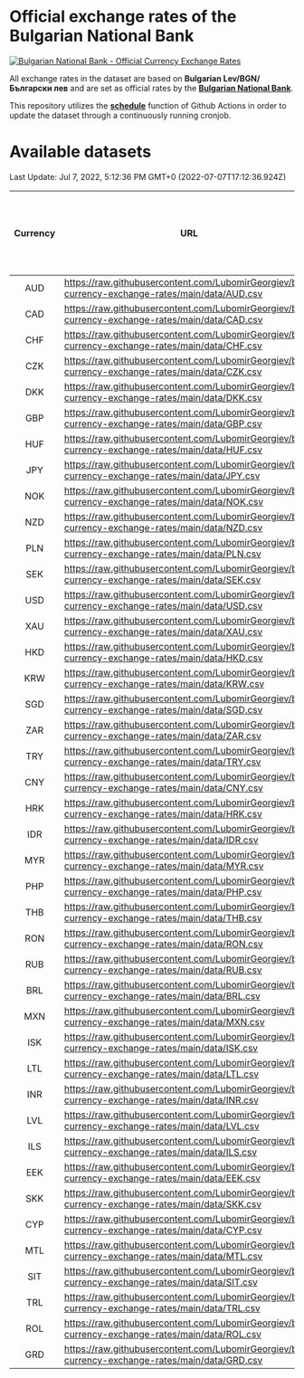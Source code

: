 # Official exchange rates of the Bulgarian National Bank

[![Bulgarian National Bank - Official Currency Exchange Rates](https://github.com/LubomirGeorgiev/bnb-currency-exchange-rates/actions/workflows/update-rates.yml/badge.svg?branch=main)](https://github.com/LubomirGeorgiev/bnb-currency-exchange-rates/actions/workflows/update-rates.yml)

All exchange rates in the dataset are based on **Bulgarian Lev/BGN/Български лев** and are set as official rates by the [**Bulgarian National Bank**](https://www.bnb.bg/Statistics/StExternalSector/StExchangeRates/StERForeignCurrencies/index.htm?toLang=_EN).

This repository utilizes the [**schedule**](https://docs.github.com/en/actions/reference/events-that-trigger-workflows) function of Github Actions in order to update the dataset through a continuously running cronjob.

# Available datasets

<!-- START LINKS (DO NOT EVER FU*ING DELETE THIS COMMENT FOR THE LOVE OF YOUR LIFE!!! IF YOU ARE CURIOS HOW IT WORKS, YOU CAN HAVE A LOOK AT ./src/updateReadme.ts) -->

Last Update: Jul 7, 2022, 5:12:36 PM GMT+0 (2022-07-07T17:12:36.924Z)

| Currency | URL                                                                                             | Number of records | Number of missing days that were filled in |
| :------: | ----------------------------------------------------------------------------------------------- | :---------------: | :----------------------------------------: |
|   AUD    | https://raw.githubusercontent.com/LubomirGeorgiev/bnb-currency-exchange-rates/main/data/AUD.csv |       8188        |                    2530                    |
|   CAD    | https://raw.githubusercontent.com/LubomirGeorgiev/bnb-currency-exchange-rates/main/data/CAD.csv |       8188        |                    2530                    |
|   CHF    | https://raw.githubusercontent.com/LubomirGeorgiev/bnb-currency-exchange-rates/main/data/CHF.csv |       8188        |                    2530                    |
|   CZK    | https://raw.githubusercontent.com/LubomirGeorgiev/bnb-currency-exchange-rates/main/data/CZK.csv |       8188        |                    2530                    |
|   DKK    | https://raw.githubusercontent.com/LubomirGeorgiev/bnb-currency-exchange-rates/main/data/DKK.csv |       8188        |                    2530                    |
|   GBP    | https://raw.githubusercontent.com/LubomirGeorgiev/bnb-currency-exchange-rates/main/data/GBP.csv |       8188        |                    2530                    |
|   HUF    | https://raw.githubusercontent.com/LubomirGeorgiev/bnb-currency-exchange-rates/main/data/HUF.csv |       8188        |                    2530                    |
|   JPY    | https://raw.githubusercontent.com/LubomirGeorgiev/bnb-currency-exchange-rates/main/data/JPY.csv |       8188        |                    2530                    |
|   NOK    | https://raw.githubusercontent.com/LubomirGeorgiev/bnb-currency-exchange-rates/main/data/NOK.csv |       8188        |                    2530                    |
|   NZD    | https://raw.githubusercontent.com/LubomirGeorgiev/bnb-currency-exchange-rates/main/data/NZD.csv |       8188        |                    2530                    |
|   PLN    | https://raw.githubusercontent.com/LubomirGeorgiev/bnb-currency-exchange-rates/main/data/PLN.csv |       8188        |                    2530                    |
|   SEK    | https://raw.githubusercontent.com/LubomirGeorgiev/bnb-currency-exchange-rates/main/data/SEK.csv |       8188        |                    2530                    |
|   USD    | https://raw.githubusercontent.com/LubomirGeorgiev/bnb-currency-exchange-rates/main/data/USD.csv |       8188        |                    2530                    |
|   XAU    | https://raw.githubusercontent.com/LubomirGeorgiev/bnb-currency-exchange-rates/main/data/XAU.csv |       8188        |                    2532                    |
|   HKD    | https://raw.githubusercontent.com/LubomirGeorgiev/bnb-currency-exchange-rates/main/data/HKD.csv |       7891        |                    2444                    |
|   KRW    | https://raw.githubusercontent.com/LubomirGeorgiev/bnb-currency-exchange-rates/main/data/KRW.csv |       7891        |                    2444                    |
|   SGD    | https://raw.githubusercontent.com/LubomirGeorgiev/bnb-currency-exchange-rates/main/data/SGD.csv |       7891        |                    2444                    |
|   ZAR    | https://raw.githubusercontent.com/LubomirGeorgiev/bnb-currency-exchange-rates/main/data/ZAR.csv |       7891        |                    2444                    |
|   TRY    | https://raw.githubusercontent.com/LubomirGeorgiev/bnb-currency-exchange-rates/main/data/TRY.csv |       6371        |                    1972                    |
|   CNY    | https://raw.githubusercontent.com/LubomirGeorgiev/bnb-currency-exchange-rates/main/data/CNY.csv |       6251        |                    1936                    |
|   HRK    | https://raw.githubusercontent.com/LubomirGeorgiev/bnb-currency-exchange-rates/main/data/HRK.csv |       6251        |                    1936                    |
|   IDR    | https://raw.githubusercontent.com/LubomirGeorgiev/bnb-currency-exchange-rates/main/data/IDR.csv |       6251        |                    1936                    |
|   MYR    | https://raw.githubusercontent.com/LubomirGeorgiev/bnb-currency-exchange-rates/main/data/MYR.csv |       6251        |                    1936                    |
|   PHP    | https://raw.githubusercontent.com/LubomirGeorgiev/bnb-currency-exchange-rates/main/data/PHP.csv |       6251        |                    1936                    |
|   THB    | https://raw.githubusercontent.com/LubomirGeorgiev/bnb-currency-exchange-rates/main/data/THB.csv |       6251        |                    1936                    |
|   RON    | https://raw.githubusercontent.com/LubomirGeorgiev/bnb-currency-exchange-rates/main/data/RON.csv |       6194        |                    1920                    |
|   RUB    | https://raw.githubusercontent.com/LubomirGeorgiev/bnb-currency-exchange-rates/main/data/RUB.csv |       6123        |                    1894                    |
|   BRL    | https://raw.githubusercontent.com/LubomirGeorgiev/bnb-currency-exchange-rates/main/data/BRL.csv |       5283        |                    1641                    |
|   MXN    | https://raw.githubusercontent.com/LubomirGeorgiev/bnb-currency-exchange-rates/main/data/MXN.csv |       5283        |                    1641                    |
|   ISK    | https://raw.githubusercontent.com/LubomirGeorgiev/bnb-currency-exchange-rates/main/data/ISK.csv |       5191        |                    1611                    |
|   LTL    | https://raw.githubusercontent.com/LubomirGeorgiev/bnb-currency-exchange-rates/main/data/LTL.csv |       5153        |                    1582                    |
|   INR    | https://raw.githubusercontent.com/LubomirGeorgiev/bnb-currency-exchange-rates/main/data/INR.csv |       4914        |                    1525                    |
|   LVL    | https://raw.githubusercontent.com/LubomirGeorgiev/bnb-currency-exchange-rates/main/data/LVL.csv |       4790        |                    1470                    |
|   ILS    | https://raw.githubusercontent.com/LubomirGeorgiev/bnb-currency-exchange-rates/main/data/ILS.csv |       4188        |                    1304                    |
|   EEK    | https://raw.githubusercontent.com/LubomirGeorgiev/bnb-currency-exchange-rates/main/data/EEK.csv |       3997        |                    1223                    |
|   SKK    | https://raw.githubusercontent.com/LubomirGeorgiev/bnb-currency-exchange-rates/main/data/SKK.csv |       2972        |                    914                     |
|   CYP    | https://raw.githubusercontent.com/LubomirGeorgiev/bnb-currency-exchange-rates/main/data/CYP.csv |       2901        |                    885                     |
|   MTL    | https://raw.githubusercontent.com/LubomirGeorgiev/bnb-currency-exchange-rates/main/data/MTL.csv |       2604        |                    799                     |
|   SIT    | https://raw.githubusercontent.com/LubomirGeorgiev/bnb-currency-exchange-rates/main/data/SIT.csv |       2541        |                    777                     |
|   TRL    | https://raw.githubusercontent.com/LubomirGeorgiev/bnb-currency-exchange-rates/main/data/TRL.csv |       1815        |                    556                     |
|   ROL    | https://raw.githubusercontent.com/LubomirGeorgiev/bnb-currency-exchange-rates/main/data/ROL.csv |       1697        |                    524                     |
|   GRD    | https://raw.githubusercontent.com/LubomirGeorgiev/bnb-currency-exchange-rates/main/data/GRD.csv |        356        |                    104                     |

<!-- END LINKS (DO NOT EVER FU*ING DELETE THIS COMMENT FOR THE LOVE OF YOUR LIFE!!! IF YOU ARE CURIOS HOW IT WORKS, YOU CAN HAVE A LOOK AT ./src/updateReadme.ts) -->
